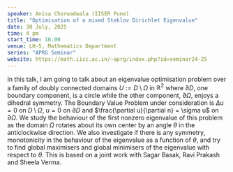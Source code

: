 ```yaml
---
speaker: Anisa Chorwadwala (IISER Pune)
title: "Optimisation of a mixed Steklov Dirichlet Eigenvalue"
date: 30 July, 2025
time: 4 pm
start_time: 16:00
venue: LH-5, Mathematics Department
series: "APRG Seminar"
website: https://math.iisc.ac.in/~aprg/index.php?id=seminar24-25
---
```


In this talk, I am going to talk about an eigenvalue optimisation problem over a family of doubly connected domains $U := D \setminus \Omega$ in $\mathbb{R}^2$ where
$\partial D$, one boundary component, is a circle while the other component, $\partial \Omega$, enjoys a dihedral symmetry. The Boundary Value Problem under consideration
is $\Delta u = 0$ on $D \setminus \Omega$, $u = 0$ on $\partial D$ and $\frac{\partial u}{\partial n} = \sigma u$ on $\partial \Omega$. We study the behaviour of the
first nonzero eigenvalue of this problem as the domain $\Omega$ rotates about its own center by an angle $\theta$ in the anticlockwise direction. We also investigate if
there is any symmetry, monotonicity in the behaviour of the eigenvalue as a function of $\theta$, and try to find global maximisers and global minimisers of the eigenvalue
with respect to $\theta$. This is based on a joint work with Sagar Basak, Ravi Prakash and Sheela Verma.
